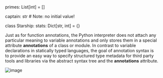 primes: List[int] = []

captain: str  # Note: no initial value!

class Starship:
     stats: Dict[str, int] = {}

     
Just as for function annotations, the Python interpreter does not attach any particular meaning to variable annotations and only stores them in a special attribute __annotations__ of a class or module. In contrast to variable declarations in statically typed languages, the goal of annotation syntax is to provide an easy way to specify structured type metadata for third party tools and libraries via the abstract syntax tree and the __annotations__ attribute.

![image](https://github.com/Karlie-crypto/alx-backend-python/assets/110098940/8d743950-2736-4aa4-ac0e-32827ac8aaca)
